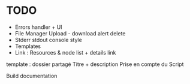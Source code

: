 # TODO 

- Errors handler + UI
- File Manager Upload - download
alert delete
- Stderr stdout console style
- Templates
- Link : Resources & node list + details link

template : dossier partagé
Titre + description
Prise en compte du Script


Build documentation